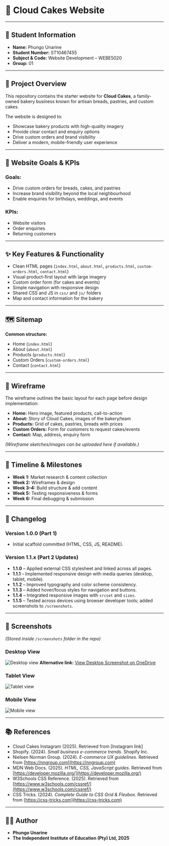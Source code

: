 # 🎂 Cloud Cakes Website

---

## 👤 Student Information
- **Name:** Phungo Unarine  
- **Student Number:** ST10467455  
- **Subject & Code:** Website Development – WEBE5020  
- **Group:** 01  

---

## 📌 Project Overview
This repository contains the starter website for **Cloud Cakes**, a family-owned bakery business known for artisan breads, pastries, and custom cakes.  

The website is designed to:
- Showcase bakery products with high-quality imagery  
- Provide clear contact and enquiry options  
- Drive custom orders and brand visibility  
- Deliver a modern, mobile-friendly user experience  

---

## 🎯 Website Goals & KPIs
### Goals:
- Drive custom orders for breads, cakes, and pastries  
- Increase brand visibility beyond the local neighbourhood  
- Enable enquiries for birthdays, weddings, and events  

### KPIs:
- Website visitors  
- Order enquiries  
- Returning customers  

---

## ✨ Key Features & Functionality
- Clean HTML pages (`index.html`, `about.html`, `products.html`, `custom-orders.html`, `contact.html`)  
- Visual product-first layout with large imagery  
- Custom order form (for cakes and events)  
- Simple navigation with responsive design  
- Shared CSS and JS in `css/` and `js/` folders  
- Map and contact information for the bakery  

---

## 🗺️ Sitemap
**Common structure:**
- Home (`index.html`)  
- About (`about.html`)  
- Products (`products.html`)  
- Custom Orders (`custom-orders.html`)  
- Contact (`contact.html`)  

---

## 📝 Wireframe
The wireframe outlines the basic layout for each page before design implementation:

- **Home:** Hero image, featured products, call-to-action  
- **About:** Story of Cloud Cakes, images of the bakery/team  
- **Products:** Grid of cakes, pastries, breads with prices  
- **Custom Orders:** Form for customers to request cakes/events  
- **Contact:** Map, address, enquiry form  

*(Wireframe sketches/images can be uploaded here if available.)*  

---

## 📅 Timeline & Milestones
- **Week 1:** Market research & content collection  
- **Week 2:** Wireframes & design  
- **Week 3–4:** Build structure & add content  
- **Week 5:** Testing responsiveness & forms  
- **Week 6:** Final debugging & submission  

---

## 🔄 Changelog
### Version 1.0.0 (Part 1)
- Initial scaffold committed (HTML, CSS, JS, README).  

### Version 1.1.x (Part 2 Updates)
- **1.1.0** – Applied external CSS stylesheet and linked across all pages.  
- **1.1.1** – Implemented responsive design with media queries (desktop, tablet, mobile).  
- **1.1.2** – Improved typography and color scheme consistency.  
- **1.1.3** – Added hover/focus styles for navigation and buttons.  
- **1.1.4** – Integrated responsive images with `srcset` and `sizes`.  
- **1.1.5** – Tested across devices using browser developer tools; added screenshots to `/screenshots`.  

---

## 📸 Screenshots
*(Stored inside `/screenshots` folder in the repo)*  

### Desktop View  
![Desktop view](https://1drv.ms/i/c/51046330c4faabf3/ESS3BFLAjo5InNxGap2x-bgBHZeI5gR9cS7O-nNa2-Ib8g?e=wYkmct)
**Alternative link:** [View Desktop Screenshot on OneDrive](https://1drv.ms/i/c/51046330c4faabf3/ESS3BFLAjo5InNxGap2x-bgBHZeI5gR9cS7O-nNa2-Ib8g?e=wYkmct)


### Tablet View  
![Tablet view](https://1drv.ms/i/c/51046330c4faabf3/EW9Xr_1k-gZMhaQF7lLbFbUBtNOMUE2iPK2UfOuss40-FA?e=CHmf8S)  

### Mobile View  
![Mobile view](https://1drv.ms/i/c/51046330c4faabf3/EWigOvzwWVhMmkLsSH94ZIMBQGB6olsvbm-VGQRjuBpAwQ?e=7O2mll)  

---

## 📚 References
- Cloud Cakes Instagram (2025). Retrieved from [Instagram link]  
- Shopify. (2024). *Small business e-commerce trends*. Shopify Inc.  
- Nielsen Norman Group. (2024). *E-commerce UX guidelines*. Retrieved from [https://nngroup.com](https://nngroup.com)  
- MDN Web Docs. (2025). *HTML, CSS, JavaScript guides*. Retrieved from [https://developer.mozilla.org/](https://developer.mozilla.org/)  
- W3Schools CSS Reference. (2025). Retrieved from [https://www.w3schools.com/cssref/](https://www.w3schools.com/cssref/)  
- CSS Tricks. (2024). *Complete Guide to CSS Grid & Flexbox*. Retrieved from [https://css-tricks.com](https://css-tricks.com)  

---

## 👩‍💻 Author
- **Phungo Unarine**  
- **The Independent Institute of Education (Pty) Ltd, 2025**  
